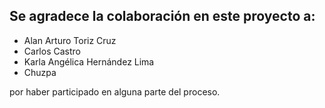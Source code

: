 Se agradece la colaboración en este proyecto a:
-----------------------------------------------

* Alan Arturo Toriz Cruz
* Carlos Castro
* Karla Angélica Hernández Lima
* Chuzpa

por haber participado en alguna parte del proceso.
